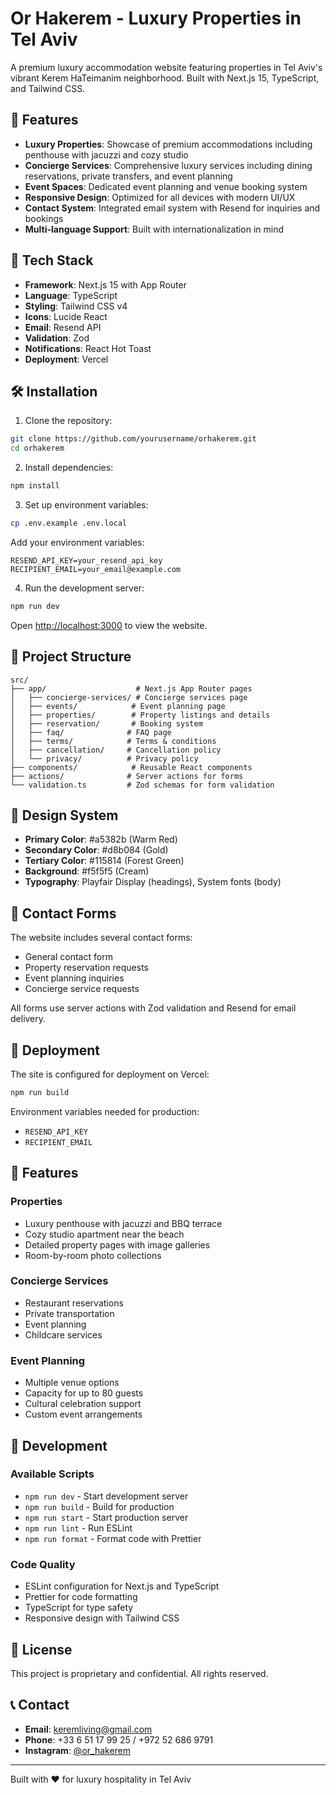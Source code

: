 # Or Hakerem - Luxury Properties in Tel Aviv

A premium luxury accommodation website featuring properties in Tel Aviv's vibrant Kerem HaTeimanim neighborhood. Built with Next.js 15, TypeScript, and Tailwind CSS.

## 🏨 Features

- **Luxury Properties**: Showcase of premium accommodations including penthouse with jacuzzi and cozy studio
- **Concierge Services**: Comprehensive luxury services including dining reservations, private transfers, and event planning
- **Event Spaces**: Dedicated event planning and venue booking system
- **Responsive Design**: Optimized for all devices with modern UI/UX
- **Contact System**: Integrated email system with Resend for inquiries and bookings
- **Multi-language Support**: Built with internationalization in mind

## 🚀 Tech Stack

- **Framework**: Next.js 15 with App Router
- **Language**: TypeScript
- **Styling**: Tailwind CSS v4
- **Icons**: Lucide React
- **Email**: Resend API
- **Validation**: Zod
- **Notifications**: React Hot Toast
- **Deployment**: Vercel

## 🛠️ Installation

1. Clone the repository:
```bash
git clone https://github.com/yourusername/orhakerem.git
cd orhakerem
```

2. Install dependencies:
```bash
npm install
```

3. Set up environment variables:
```bash
cp .env.example .env.local
```

Add your environment variables:
```env
RESEND_API_KEY=your_resend_api_key
RECIPIENT_EMAIL=your_email@example.com
```

4. Run the development server:
```bash
npm run dev
```

Open [http://localhost:3000](http://localhost:3000) to view the website.

## 📁 Project Structure

```
src/
├── app/                    # Next.js App Router pages
│   ├── concierge-services/ # Concierge services page
│   ├── events/            # Event planning page
│   ├── properties/        # Property listings and details
│   ├── reservation/       # Booking system
│   ├── faq/              # FAQ page
│   ├── terms/            # Terms & conditions
│   ├── cancellation/     # Cancellation policy
│   └── privacy/          # Privacy policy
├── components/            # Reusable React components
├── actions/              # Server actions for forms
└── validation.ts         # Zod schemas for form validation
```

## 🎨 Design System

- **Primary Color**: #a5382b (Warm Red)
- **Secondary Color**: #d8b084 (Gold)
- **Tertiary Color**: #115814 (Forest Green)
- **Background**: #f5f5f5 (Cream)
- **Typography**: Playfair Display (headings), System fonts (body)

## 📧 Contact Forms

The website includes several contact forms:
- General contact form
- Property reservation requests
- Event planning inquiries
- Concierge service requests

All forms use server actions with Zod validation and Resend for email delivery.

## 🚀 Deployment

The site is configured for deployment on Vercel:

```bash
npm run build
```

Environment variables needed for production:
- `RESEND_API_KEY`
- `RECIPIENT_EMAIL`

## 📱 Features

### Properties
- Luxury penthouse with jacuzzi and BBQ terrace
- Cozy studio apartment near the beach
- Detailed property pages with image galleries
- Room-by-room photo collections

### Concierge Services
- Restaurant reservations
- Private transportation
- Event planning
- Childcare services

### Event Planning
- Multiple venue options
- Capacity for up to 80 guests
- Cultural celebration support
- Custom event arrangements

## 🔧 Development

### Available Scripts

- `npm run dev` - Start development server
- `npm run build` - Build for production
- `npm run start` - Start production server
- `npm run lint` - Run ESLint
- `npm run format` - Format code with Prettier

### Code Quality

- ESLint configuration for Next.js and TypeScript
- Prettier for code formatting
- TypeScript for type safety
- Responsive design with Tailwind CSS

## 📄 License

This project is proprietary and confidential. All rights reserved.

## 📞 Contact

- **Email**: keremliving@gmail.com
- **Phone**: +33 6 51 17 99 25 / +972 52 686 9791
- **Instagram**: [@or_hakerem](https://www.instagram.com/or_hakerem/)

---

Built with ❤️ for luxury hospitality in Tel Aviv